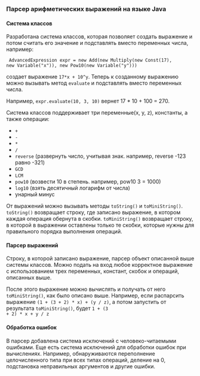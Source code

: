 <h3>Парсер арифметических выражений на языке <strong>Java</strong></h3>

<h4> Система классов </h4>
  
Разработана система классов, которая позволяет создать выражение и потом считать его значение и подставлять вместо переменных числа, например:

<code> AdvancedExpression expr = new Add(new Multiply(new Const(17), new Variable("x")), new Pow10(new Variable("y")))</code>

создает выражение <code>17*x + 10^y</code>. Теперь к созданному выражению можно вызывать метод <code>evaluate</code> и подставлять вместо переменных числа.

Например, <code>expr.evaluate(10, 3, 10)</code> вернет 17 * 10 + 100 = 270. 

Система классов поддерживает три переменные(x, y, z), константы, а также операции:

- <code>\+</code> 
- <code>\-</code>
- <code>\*</code>
- <code>\/</code> 
- <code>reverse</code> (развернуть число, учитывая знак. например, reverse -123 равно -321) 
- <code>GCD</code> 
- <code>LCM</code>
- <code>pow10</code> (возвести 10 в степень. например, pow10 3 = 1000)
- <code>log10</code> (взять десятичный логарифм от числа)
- унарный минус

От выражений можно вызывать методы <code>toString()</code> и <code>toMiniString()</code>. <code>toString()</code> возвращает строку, где записано выражение, в котором каждая операция обернута в скобки. 
<code>toMiniString()</code> возвращает строку, в которой в выражении оставлены только те скобки, которые нужны для правильного порядка выполнения операций.

<h4> Парсер выражений </h4>

Строку, в которой записано выражение, парсер объект описанной выше системы классов. Можно подать на вход любое корректное выражение с использованием трех переменных,  констант, скобок и операций, описанных выше.

После этого выражение можно вычислять и получать от него <code>toMiniString()</code>, как было описано выше. Например, если распарсить выражение <code>(1 + (3 + 2) * x) + (y / z)</code>, а потом запустить от результата <code>toMiniString()</code>, будет <code>1 + (3 + 2) * x + y / z</code>

<h4> Обработка ошибок </h4>
 
В парсер добавлена система исключений с человеко-читаемыми ошибками. Еще есть система исключений для обработки ошибок при вычислениях. Например, обнаруживаются переполнение целочисленного типа при всех типах операций, деление на 0, подстановка неправильных аргументов и другие ошибки.



